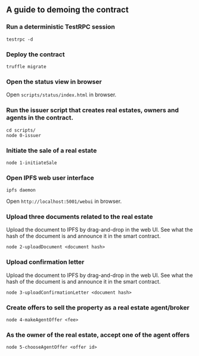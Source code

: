 ## A guide to demoing the contract

### Run a deterministic TestRPC session

```shell
testrpc -d
```

### Deploy the contract

```shell
truffle migrate
```

### Open the status view  in browser

Open `scripts/status/index.html` in browser.

### Run the issuer script that creates real estates, owners and agents in the contract.

```shell
cd scripts/
node 0-issuer
```

### Initiate the sale of a real estate

```shell
node 1-initiateSale
```

### Open IPFS web user interface

```shell
ipfs daemon
```
Open `http://localhost:5001/webui` in browser.

### Upload three documents related to the real estate

Upload the document to IPFS by drag-and-drop in the web UI. See what the hash of the document is and announce it in the smart contract.

```shell
node 2-uploadDocument <document hash>
```

### Upload confirmation letter

Upload the document to IPFS by drag-and-drop in the web UI. See what the hash of the document is and announce it in the smart contract.

```shell
node 3-uploadConfirmationLetter <document hash>
```

### Create offers to sell the property as a real estate agent/broker

```shell
node 4-makeAgentOffer <fee>
```


### As the owner of the real estate, accept one of the agent offers

```shell
node 5-chooseAgentOffer <offer id>
```


